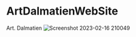 # ArtDalmatienWebSite
 Art. Dalmatien
![Screenshot 2023-02-16 210049](https://user-images.githubusercontent.com/66999194/219449538-432c4c5e-5693-4a21-bc80-9a1a411a307f.png)
